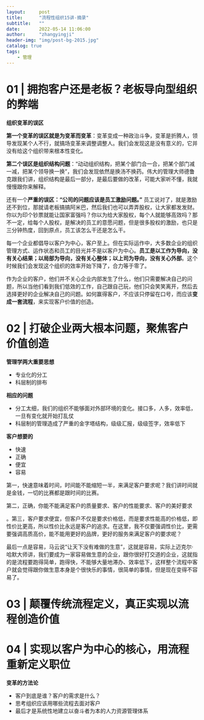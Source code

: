 ```yaml
---
layout:     post
title:      "流程性组织15讲-摘录"
subtitle:   ""
date:       2022-05-14 11:06:00
author:     "zhangyingji"
header-img: "img/post-bg-2015.jpg"
catalog: true
tags:
    - 管理
---
```


# 01 | 拥抱客户还是老板？老板导向型组织的弊端

**组织变革的误区**

**第一个变革的误区就是为变革而变革**：变革变成一种政治斗争，变革是折腾人，领导发现某个人不行，就搞场变革来调整调整人。我们会发现这是没有意义的，它并没有给这个组织带来根本性变化。

**第二个误区是组织结构问题**：“动动组织结构，把某个部门合一合，把某个部门减一减，把某个领导换一换”，我们会发现依然是换汤不换药。伟大的管理大师德鲁克跟我们讲，组织结构是最后一部分，是最后要做的改革，可能大家听不懂，我就慢慢跟你来解释。

还有一个**严重的误区：“公司的问题应该是员工激励问题。”** 员工说对了，就是激励还不到位，那就请老板搞搞阿米巴，然后我们也可以弄弄股权，让大家都发发财。你以为印个钞票就能让国家富强吗？你以为给大家股权，每个人就能够高效吗？那不一定，给每个人股权，是解决的员工的意愿问题，但是很多股权的激励，也只是三分钟热度，回到原点，员工该怎么干还是怎么干。

每一个企业都倡导以客户为中心，客户至上。但在实际运作中，大多数企业的组织管理方式、运作状态和员工的目光并不是以客户为中心。**员工是以工作为导向，没有关心结果；以局部为导向，没有关心整体；以上司为导向，没有关心外部**。这个时候我们会发现这个组织的效率开始下降了，合力等于零了。

作为企业的客户，他们并不关心企业内部发生了什么，他们只需要解决自己的问题，所以当他们看到我们低效的工作，自己跟自己玩，他们只会笑笑离开，然后去选择更好的企业解决自己的问题。如何赢得客户，不应该只停留在口号，而应该**变成一套流程**，来实现客户价值的创造。

# 02 | 打破企业两大根本问题，聚焦客户价值创造

**管理学两大重要思想**

- 专业化的分工
- 科层制的排布

**相应的问题**

- 分工太细，我们的组织不能够面对外部环境的变化。接口多，人多，效率低，一旦有变化就开始打乱仗
- 科层制的管理造成了严重的金字塔结构，级级汇报，级级签字，效率低下

**客户想要的**

- 快速
- 正确
- 便宜
- 容易

第一，快速意味着时间，时间能不能缩短一半，来满足客户要求呢？我们讲时间就是金钱，一切的比赛都是跟时间的比赛。

第二，正确，你能不能满足客户的质量要求、客户的性能要求、客户的美好要求

。第三，客户要求便宜，但客户不仅是要求价格低，而是要求性能高的价格低，即性价比更高，所以性价比永远是客户的追求。在这里，我不仅要强调性价比，更需要强调高质高价，能不能用更好的品牌，更好的服务来满足客户的要求呢？

最后一点是容易，马云说“让天下没有难做的生意”，这就是容易，实际上迈克尔·哈默大师讲，我们要成为一家容易做生意的企业，跟你很好打交道的企业，这就指的是流程要跑得简单，跑得快，不能够大量地滞办、效率低下，这样整个流程中客户就会觉得跟你做生意本身是个很快乐的事情，很简单的事情，但是现在变得不容易了。

# 03 | 颠覆传统流程定义，真正实现以流程创造价值

# 04 | 实现以客户为中心的核心，用流程重新定义职位

**变革的方法论**

- 客户到底是谁？客户的需求是什么？
- 思考组织应该用哪些流程去面对客户
- 最后才是系统性地建立以奋斗者为本的人力资源管理体系
